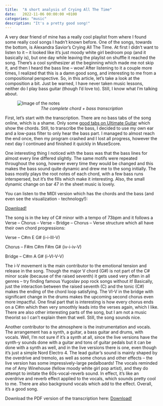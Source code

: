 ```yaml
---
title:  "A short analysis of Crying All The Time"
date:   2022-11-06 00:00:00 +0100
categories: "music"
description: "It's a pretty good song!"
---
```


<script src="https://cdn.jsdelivr.net/combine/npm/tone@14.7.58,npm/@magenta/music@1.22.1/es6/core.js,npm/focus-visible@5,npm/html-midi-player@1.4.0"></script>

A very dear friend of mine has a really cool playlist from where I found some really cool songs I hadn’t known before. One of the songs, towards the bottom, is Alexandra Savior’s Crying All The Time. At first I didn’t want to listen to it – it looked like it’s just moody white girl bedroom pop (and it basically is), but one day while leaving the playlist on shuffle it reached the song. There’s a cool synthesizer at the beginning which made me not skip it, and then I heard the bass line – wow! After listening to it a couple more times, I realized that this is a damn good song, and interesting to me from a compositional perspective. So, in this article, let’s take a look at the composition a bit. Just be warned, I have never taken music lessons, neither do I play bass guitar (though I’d love to). Still, I know what I’m talking about.

<figure>
<img src="{{ site.baseurl }}/images/crying-all-the-time.webp" alt="Image of the notes" style="display:block;margin:auto;">
<figcaption style="text-align:center"><i>The complete chord + bass transcription</i></figcaption>
</figure>

First, let’s start with the transcription. There are no bass tabs of the song online, which is a shame. Only some [good tabs on Ultimate Guitar](https://tabs.ultimate-guitar.com/tab/alexandra-savior/crying-all-the-time-chords-2728797) which show the chords. Still, to transcribe the bass, I decided to use my own ear and a low-pass filter to only hear the bass part. I managed to almost reach the end once, then my program crashed and I lost all progress, however the next day I continued and finished it quickly in MuseScore. 

One interesting thing I noticed with the bass was that the bass lines for almost every line differed slightly. The same motifs were repeated throughout the song, however every time they would be changed and this makes the bass sound quite dynamic and drew me to the song initially. The bass mostly plays the root notes of each chord, with a few bass runs interspersed, but it’s the fills which make it interesting. Also, the small dynamic change on bar 47 in the sheet music is lovely.

You can listen to the MIDI version which has the chords and the bass (and even see the visualization - technology!):

<midi-player src="{{ site.baseurl }}/midi/Alexandra_Savior_-_Crying_All_The_Time_bass_final.mid" sound-font visualizer="#myVisualizer">
</midi-player>
<midi-visualizer type="waterfall" id="myVisualizer"></midi-visualizer>
<a href="{{ site.baseurl }}/midi/Alexandra_Savior_-_Crying_All_The_Time_bass_final.mid">Download!</a>

The song is in the key of C# minor with a tempo of 73bpm and it follows a Verse – Chorus – Verse – Bridge – Chorus – Verse structure which all have their own chord progressions:

Verse – C#m E G# (i-i-III-V)

Chorus – F#m C#m F#m G# (iv-i-iv-V)

Bridge – C#m A G# (i-VI-V-V)


The i-V movement is the main contributor to the emotional tension and release in the song. Though the major V chord (G#) is not part of the C# minor scale (because of the raised seventh) it gets used very often in all genres – try finding famous Yugoslav pop rock songs without it! Basically, just the interaction between the raised seventh (C) and the tonic (C#) makes the ending of the chord loop satisfying. The VI-V in the bridge with significant change in the drums makes the upcoming second chorus even more impactful. One final part that is interesting is how every chorus ends on a C#m which then very smoothly leads into the verses again, which I like. There are also other interesting parts of the song, but I am not a music theorist so I can’t explain them that well. Still, the song sounds nice.

Another contributor to the atmosphere is the instrumentation and vocals. The arrangement has a synth, a guitar, a bass guitar and drums, with vocals. Well, I’m not sure if it’s a synth at all, since the live versions have the synth-y sounds done with a guitar and tons of guitar pedals but it can be done with a synth as well, and in the live versions there is one, even though it’s just a simple Nord Electro 4. The lead guitar’s sound is mainly shaped by the overdrive and tremolo, as well as some chorus and other effects – the live version has some impressively-large pedalboards! The vocals reminded me of Amy Winehouse (fellow moody white girl pop artist), and they do attempt to imitate the 60s-vocal-reverb sound. In effect, it’s like an overdrive and reverb effect applied to the vocals, which sounds pretty cool to me. There are also background vocals which add to the effect. Overall, it’s a good song.

Download the PDF version of the transcription here:
<a href="{{ site.baseurl }}/documents/Alexandra_Savior_-_Crying_All_The_Time_bass_final.pdf">Download!</a>